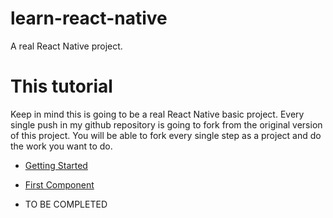 # learn-react-native
A real React Native project.

# This tutorial

Keep in mind this is going to be a real React Native basic project. Every single push in my github repository is going to fork from the original version of this project. You will be able to fork every single step as a project and do the work you want to do. 

* [Getting Started](https://github.com/ericxlive/learn-react-native/tree/start)
* [First Component](#)

* TO BE COMPLETED




